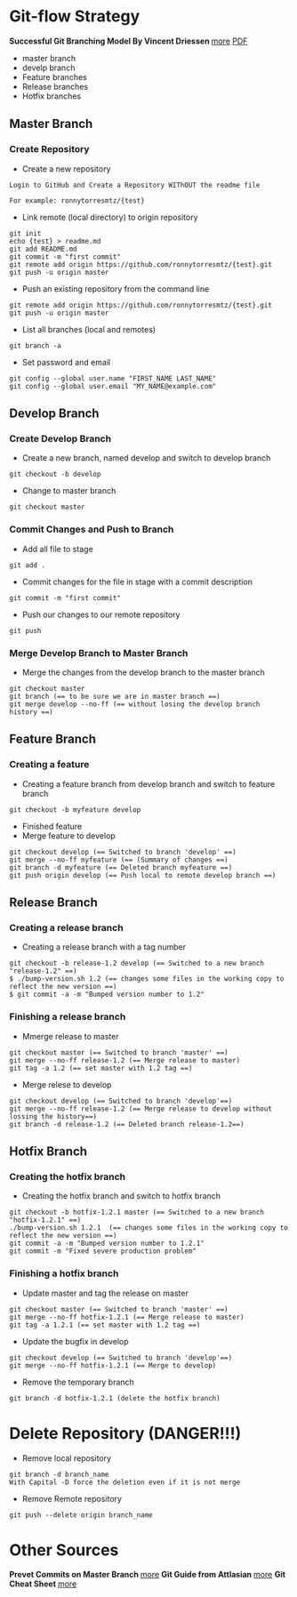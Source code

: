 # Git-flow Strategy 
<b> Successful Git Branching Model By Vincent Driessen </b> [more](https://nvie.com/posts/a-successful-git-branching-model/) [PDF](https://github.com/ronnytorresmtz/git-flow/blob/master/Git-branching-model.pdf)
- master branch 
- develp branch
- Feature branches
- Release branches
- Hotfix branches

## Master Branch
### Create Repository

- Create a new repository 
```
Login to GitHub and Create a Repository WIThOUT the readme file

For example: ronnytorresmtz/{test}

```

- Link remote (local directory) to origin repository

```
git init
echo {test} > readme.md
git add README.md
git commit -m "first commit"
git remote add origin https://github.com/ronnytorresmtz/{test}.git
git push -u origin master
```
- Push an existing repository from the command line
```
git remote add origin https://github.com/ronnytorresmtz/{test}.git
git push -u origin master
```
- List all branches (local and remotes)
```
git branch -a
```
- Set password and email
```
git config --global user.name "FIRST_NAME LAST_NAME"
git config --global user.email "MY_NAME@example.com"
```
## Develop Branch
### Create Develop Branch
- Create a new branch, named develop and switch to develop branch
```
git checkout -b develop
```
- Change to master branch
```
git checkout master
```
### Commit Changes and Push to Branch
- Add all file to stage
```
git add .
```
- Commit changes for the file in stage with a commit description
```
git commit -m "first commit"
```
- Push our changes to our remote repository
```
git push
```
### Merge Develop Branch to Master Branch
- Merge the changes from the develop branch to the master branch
```
git checkout master
git branch (== to be sure we are in master branch ==)
git merge develop --no-ff (== without losing the develop branch history ==)
```
## Feature Branch
### Creating a feature 
- Creating a feature branch from develop branch and switch to feature branch
```
git checkout -b myfeature develop
```
- Finished feature 
- Merge feature to develop
```
git checkout develop (== Switched to branch 'develop' ==)
git merge --no-ff myfeature (== (Summary of changes ==)
git branch -d myfeature (== Deleted branch myfeature ==)
git push origin develop (== Push local to remote develop branch ==)
```
## Release Branch
### Creating a release branch
- Creating a release branch with a tag number
```
git checkout -b release-1.2 develop (== Switched to a new branch "release-1.2" ==)
$ ./bump-version.sh 1.2 (== changes some files in the working copy to reflect the new version ==)
$ git commit -a -m "Bumped version number to 1.2"
```
### Finishing a release branch

- Mmerge release to master
```
git checkout master (== Switched to branch 'master' ==)
git merge --no-ff release-1.2 (== Merge release to master)
git tag -a 1.2 (== set master with 1.2 tag ==)
```
- Merge relese to develop
```
git checkout develop (== Switched to branch 'develop'==)
git merge --no-ff release-1.2 (== Merge release to develop without lossing the history==)
git branch -d release-1.2 (== Deleted branch release-1.2==)
```
## Hotfix Branch
### Creating the hotfix branch 
- Creating the hotfix branch and switch to hotfix branch
```
git checkout -b hotfix-1.2.1 master (== Switched to a new branch "hotfix-1.2.1" ==)
./bump-version.sh 1.2.1  (== changes some files in the working copy to reflect the new version ==)
git commit -a -m "Bumped version number to 1.2.1"
git commit -m "Fixed severe production problem"
```
### Finishing a hotfix branch
- Update master and tag the release on master
```
git checkout master (== Switched to branch 'master' ==)
git merge --no-ff hotfix-1.2.1 (== Merge release to master)
git tag -a 1.2.1 (== set master with 1.2 tag ==)
```
- Update the bugfix in develop
```
git checkout develop (== Switched to branch 'develop'==)
git merge --no-ff hotfix-1.2.1 (== Merge to develop)
```
- Remove the temporary branch
```
git branch -d hotfix-1.2.1 (delete the hotfix branch)
```

# Delete Repository (DANGER!!!)
- Remove local repository
```
git branch -d branch_name
With Capital -D force the deletion even if it is not merge
```

- Remove Remote repository
```
git push --delete origin branch_name
```

# Other Sources
<b> Prevet Commits on Master Branch </b> [more](https://stackoverflow.com/questions/40462111/git-prevent-commits-in-master-branch)
<b> Git Guide from Attlasian </b> [more](https://www.atlassian.com/git/tutorials/learn-git-with-bitbucket-cloud)
<b> Git Cheat Sheet </b> [more](https://github.com/ronnytorresmtz/git-flow/blob/master/atlassian-git-cheatsheet.pdf)
